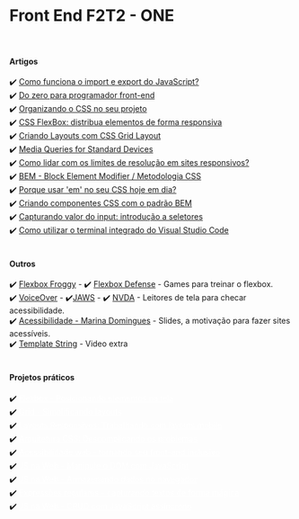 
<h1>Front End F2T2 - ONE</h1>
<br>
<h4>Artigos</h4>
✔️ <a href="https://www.alura.com.br/artigos/como-funciona-o-import-e-export-do-javascript">Como funciona o import e export do JavaScript?</a>
<br>
✔️ <a href="https://www.alura.com.br/artigos/do-zero-para-programador-front-end">Do zero para programador front-end</a>
<br>
✔️ <a href="https://www.alura.com.br/artigos/organizando-o-css-no-seu-projeto">Organizando o CSS no seu projeto</a>
<br>
✔️ <a href="https://cursos.alura.com.br/extra/alura-mais/css-flexbox-distribua-elementos-de-forma-responsiva-c301">CSS FlexBox: distribua elementos de forma responsiva</a>
<br>
✔️ <a href="https://www.alura.com.br/artigos/criando-layouts-com-css-grid-layout">Criando Layouts com CSS Grid Layout</a>
<br>
✔️ <a href="https://css-tricks.com/snippets/css/media-queries-for-standard-devices/">Media Queries for Standard Devices</a>
<br>
✔️ <a href="https://www.alura.com.br/artigos/como-lidar-com-os-limites-de-resolucao-em-sites-responsivos">Como lidar com os limites de resolução em sites responsivos?</a>
<br>
✔️ <a href="https://css-tricks.com/bem-101/">BEM - Block Element Modifier / Metodologia CSS</a>
<br>
✔️ <a href="https://www.alura.com.br/artigos/porque-usar-em-no-seu-css-hoje-em-dia">Porque usar 'em' no seu CSS hoje em dia?</a>
<br>
✔️ <a href="https://www.alura.com.br/artigos/criando-componentes-css-com-padrao-bem">Criando componentes CSS com o padrão BEM</a>
<br>
✔️ <a href="https://www.alura.com.br/artigos/capturando-valor-do-input-introducao-a-seletores">Capturando valor do input: introdução a seletores</a>
<br>
✔️ <a href="https://www.alura.com.br/artigos/como-utilizar-terminal-integrado-visual-studio-code">Como utilizar o terminal integrado do Visual Studio Code</a>
<br>
<br>
<h4>Outros</h4>
✔️ <a href="http://flexboxfroggy.com/">Flexbox Froggy</a> - ✔️ <a href="http://www.flexboxdefense.com/">Flexbox Defense</a> - Games para treinar o flexbox.
<br>
✔️ <a href="https://www.apple.com/br/accessibility/vision/">VoiceOver</a> - ✔️<a href="https://www.freedomscientific.com/products/software/jaws/">JAWS</a> - ✔️ <a href="https://www.nvaccess.org/download/">NVDA</a> - Leitores de tela para checar acessibilidade.
<br>
✔️ <a href="https://www.apple.com/br/accessibility/vision/">Acessibilidade - Marina Domingues</a> - Slides, a motivação para fazer sites acessíveis.
<br>
✔️ <a href="https://cursos.alura.com.br/extra/alura-mais/template-string-c123">Template String</a> - Video extra
<br>
<br>
<h4>Projetos práticos</h4>
✔️ <a href="./Flexbox - Posicionando elementos na tela" style="color:#fff;">Flexbox - Posicionando elementos na tela</a>
<br>
✔️ <a href="./Grid - Simplificando layouts" style="color:#fff;">Grid - Simplificando layouts</a>
<br>
✔️ <a href="./Layouts Responsivos trabalhando com layouts mobile" style="color:#fff;">Layouts Responsivos: Trabalhando com layouts mobile</a>
<br>
✔️ <a href="./Arquitetura CSS - Descomplicando os problemas" style="color:#fff;">Arquitetura CSS: Descomplicando os problemas</a>
<br>
✔️ <a href="./Acessibilidade web - tornando seu front-end inclusivo" style="color:#fff;">Acessibilidade web - tornando seu front-end inclusivo</a>
<br>
✔️ <a href="./JS na Web - Manipule o DOM com JavaScript" style="color:#fff;">JS na Web - Manipule o DOM com JavaScript</a>
<br>
✔️ <a href="./JS na Web - Armazenando dados no navegador" style="color:#fff;">JS na Web - Armazenando dados no navegador</a>
<br>
✔️ <a href="./Expressões regulares - capturando textos de forma mágica" style="color:#fff;">Expressões regulares - capturando textos de forma mágica</a>
<br>
✔️ <a href="./JS na Web - CRUD com JavaScript assíncrono" style="color:#fff;">JS na Web - CRUD com JavaScript assíncrono</a>
<br>
<!-- <a href=""> </a>
<br> -->